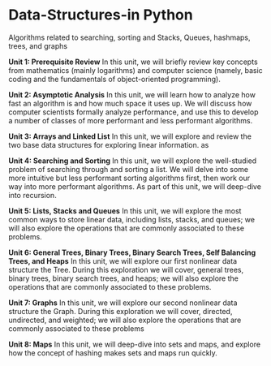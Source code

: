 # Data-Structures-in Python
Algorithms related to searching, sorting and Stacks, Queues, hashmaps, trees, and graphs

**Unit 1: Prerequisite Review**
In this unit, we will briefly review key concepts from mathematics (mainly logarithms) and computer science (namely, basic coding and the fundamentals of object-oriented programming).

**Unit 2: Asymptotic Analysis** 
In this unit, we will learn how to analyze how fast an algorithm is and how much space it uses up. We will discuss how computer scientists formally analyze performance, and use this to develop a number of classes of more performant and less performant algorithms. 

**Unit 3: Arrays and Linked List**
In this unit, we will explore and review the two base data structures for exploring linear information. as

**Unit 4: Searching and Sorting**
In this unit, we will explore the well-studied problem of searching through and sorting a list. We will delve into some more intuitive but less performant sorting algorithms first, then work our way into more performant algorithms. As part of this unit, we will deep-dive into recursion. 

**Unit 5: Lists, Stacks and Queues**
In this unit, we will explore the most common ways to store linear data, including lists, stacks, and  queues; we will also explore the operations that are commonly associated to these problems.

**Unit 6: General Trees, Binary Trees, Binary Search Trees, Self Balancing Trees, and Heaps**
In this unit, we will explore our first nonlinear data structure the Tree. During this exploration we will cover, general trees, binary trees, binary search trees, and heaps; we will also explore the operations that are commonly associated to these problems.

**Unit 7: Graphs**
In this unit, we will explore our second nonlinear data structure the Graph. During this exploration we will cover, directed, undirected, and weighted; we will also explore the operations that are commonly associated to these problems

**Unit 8: Maps**
In this unit, we will deep-dive into sets and maps, and explore how the concept of hashing makes sets and maps run quickly.
